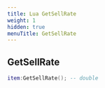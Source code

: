 ```yaml
---
title: Lua GetSellRate
weight: 1
hidden: true
menuTitle: GetSellRate
---
```

## GetSellRate
```lua
item:GetSellRate(); -- double
```